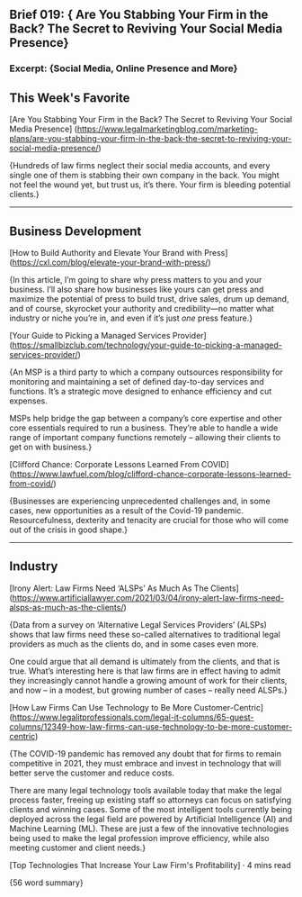 
## Brief 019: { Are You Stabbing Your Firm in the Back? The Secret to Reviving Your Social Media Presence}

### Excerpt: {Social Media, Online Presence and More}

## This Week's Favorite

[Are You Stabbing Your Firm in the Back? The Secret to Reviving Your Social Media Presence] (https://www.legalmarketingblog.com/marketing-plans/are-you-stabbing-your-firm-in-the-back-the-secret-to-reviving-your-social-media-presence/) 

{Hundreds of law firms neglect their social media accounts, and every single one of them is stabbing their own company in the back. You might not feel the wound yet, but trust us, it’s there. Your firm is bleeding potential clients.}

----

## Business Development

[How to Build Authority and Elevate Your Brand with Press] (https://cxl.com/blog/elevate-your-brand-with-press/)

{In this article, I’m going to share why press matters to you and your business. I’ll also share how businesses like yours can get press and maximize the potential of press to build trust, drive sales, drum up demand, and of course, skyrocket your authority and credibility—no matter what industry or niche you’re in, and even if it’s just *one* press feature.}

[Your Guide to Picking a Managed Services Provider] (https://smallbizclub.com/technology/your-guide-to-picking-a-managed-services-provider/)

{An MSP is a third party to which a company outsources responsibility for monitoring and maintaining a set of defined day-to-day services and functions. It’s a strategic move designed to enhance efficiency and cut expenses.

MSPs help bridge the gap between a company’s core expertise and other core essentials required to run a business. They’re able to handle a wide range of important company functions remotely – allowing their clients to get on with business.}

[Clifford Chance: Corporate Lessons Learned From COVID] (https://www.lawfuel.com/blog/clifford-chance-corporate-lessons-learned-from-covid/)

{Businesses are experiencing unprecedented challenges and, in some cases, new opportunities as a result of the Covid-19 pandemic. Resourcefulness, dexterity and tenacity are crucial for those who will come out of the crisis in good shape.}


----

## Industry

[Irony Alert: Law Firms Need ‘ALSPs’ As Much As The Clients] (https://www.artificiallawyer.com/2021/03/04/irony-alert-law-firms-need-alsps-as-much-as-the-clients/)

{Data from a survey on ‘Alternative Legal Services Providers’ (ALSPs) shows that law firms need these so-called alternatives to traditional legal providers as much as the clients do, and in some cases even more.

One could argue that all demand is ultimately from the clients, and that is true. What’s interesting here is that law firms are in effect having to admit they increasingly cannot handle a growing amount of work for their clients, and now – in a modest, but growing number of cases – really need ALSPs.}

[How Law Firms Can Use Technology to Be More Customer-Centric] (https://www.legalitprofessionals.com/legal-it-columns/65-guest-columns/12349-how-law-firms-can-use-technology-to-be-more-customer-centric)

{The COVID-19 pandemic has removed any doubt that for firms to remain competitive in 2021, they must embrace and invest in technology that will better serve the customer and reduce costs.

There are many legal technology tools available today that make the legal process faster, freeing up existing staff so attorneys can focus on satisfying clients and winning cases. Some of the most intelligent tools currently being deployed across the legal field are powered by Artificial Intelligence (AI) and Machine Learning (ML). These are just a few of the innovative technologies being used to make the legal profession improve efficiency, while also meeting customer and client needs.}

[Top Technologies That Increase Your Law Firm's Profitability] · 4 mins read

{56 word summary}







